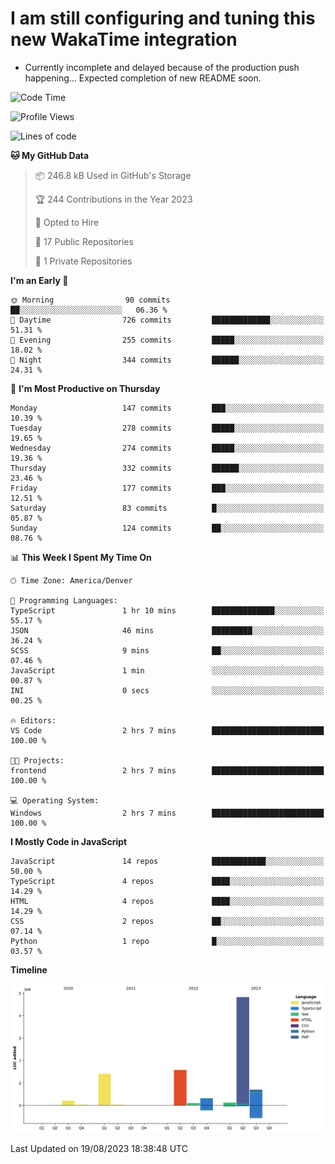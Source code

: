 # I am still configuring and tuning this new WakaTime integration
- Currently incomplete and delayed because of the production push happening... Expected completion of new README soon.
<!--START_SECTION:waka-->
![Code Time](http://img.shields.io/badge/Code%20Time-318%20hrs%2027%20mins-blue)

![Profile Views](http://img.shields.io/badge/Profile%20Views-0-blue)

![Lines of code](https://img.shields.io/badge/From%20Hello%20World%20I%27ve%20Written-9.3%20million%20lines%20of%20code-blue)

**🐱 My GitHub Data** 

> 📦 246.8 kB Used in GitHub's Storage 
 > 
> 🏆 244 Contributions in the Year 2023
 > 
> 💼 Opted to Hire
 > 
> 📜 17 Public Repositories 
 > 
> 🔑 1 Private Repositories 
 > 
**I'm an Early 🐤** 

```text
🌞 Morning                90 commits          ██░░░░░░░░░░░░░░░░░░░░░░░   06.36 % 
🌆 Daytime                726 commits         █████████████░░░░░░░░░░░░   51.31 % 
🌃 Evening                255 commits         █████░░░░░░░░░░░░░░░░░░░░   18.02 % 
🌙 Night                  344 commits         ██████░░░░░░░░░░░░░░░░░░░   24.31 % 
```
📅 **I'm Most Productive on Thursday** 

```text
Monday                   147 commits         ███░░░░░░░░░░░░░░░░░░░░░░   10.39 % 
Tuesday                  278 commits         █████░░░░░░░░░░░░░░░░░░░░   19.65 % 
Wednesday                274 commits         █████░░░░░░░░░░░░░░░░░░░░   19.36 % 
Thursday                 332 commits         ██████░░░░░░░░░░░░░░░░░░░   23.46 % 
Friday                   177 commits         ███░░░░░░░░░░░░░░░░░░░░░░   12.51 % 
Saturday                 83 commits          █░░░░░░░░░░░░░░░░░░░░░░░░   05.87 % 
Sunday                   124 commits         ██░░░░░░░░░░░░░░░░░░░░░░░   08.76 % 
```


📊 **This Week I Spent My Time On** 

```text
🕑︎ Time Zone: America/Denver

💬 Programming Languages: 
TypeScript               1 hr 10 mins        ██████████████░░░░░░░░░░░   55.17 % 
JSON                     46 mins             █████████░░░░░░░░░░░░░░░░   36.24 % 
SCSS                     9 mins              ██░░░░░░░░░░░░░░░░░░░░░░░   07.46 % 
JavaScript               1 min               ░░░░░░░░░░░░░░░░░░░░░░░░░   00.87 % 
INI                      0 secs              ░░░░░░░░░░░░░░░░░░░░░░░░░   00.25 % 

🔥 Editors: 
VS Code                  2 hrs 7 mins        █████████████████████████   100.00 % 

🐱‍💻 Projects: 
frontend                 2 hrs 7 mins        █████████████████████████   100.00 % 

💻 Operating System: 
Windows                  2 hrs 7 mins        █████████████████████████   100.00 % 
```

**I Mostly Code in JavaScript** 

```text
JavaScript               14 repos            ████████████░░░░░░░░░░░░░   50.00 % 
TypeScript               4 repos             ████░░░░░░░░░░░░░░░░░░░░░   14.29 % 
HTML                     4 repos             ████░░░░░░░░░░░░░░░░░░░░░   14.29 % 
CSS                      2 repos             ██░░░░░░░░░░░░░░░░░░░░░░░   07.14 % 
Python                   1 repo              █░░░░░░░░░░░░░░░░░░░░░░░░   03.57 % 
```



**Timeline**

![Lines of Code chart](https://raw.githubusercontent.com/certifiedbice/certifiedbice/main/assets/bar_graph.png)


 Last Updated on 19/08/2023 18:38:48 UTC
<!--END_SECTION:waka-->
